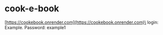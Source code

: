 # cook-e-book
[https://cookebook.onrender.com](https://cookebook.onrender.com)\
login: Example. Password: example1

